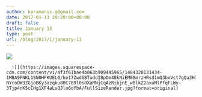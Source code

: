 ```yaml
---
author: karamanis.g@gmail.com
date: 2017-01-13 20:20:00+00:00
draft: false
title: January 13
type: post
url: /blog/2017/1/january-13
---
```


![](https://images.squarespace-cdn.com/content/v1/4f3f61bae4b063b909445965/1484328093479-Q48C3VBW30BW1TJ4VS90/ke17ZwdGBToddI8pDm48kK60W-ob1oA2Fm-j4E_9NQB7gQa3H78H3Y0txjaiv_0fDoOvxcdMmMKkDsyUqMSsMWxHk725yiiHCCLfrh8O1z4YTzHvnKhyp6Da-NYroOW3ZGjoBKy3azqku80C789l0kD6Ec8Uq9YczfrzwR7e2Mh5VMMOxnTbph8FXiclivDQnof69TlCeE0rAhj6HUpXkw/FullSizeRender.jpg?format=original)

  


  
      ![](https://images.squarespace-cdn.com/content/v1/4f3f61bae4b063b909445965/1484328131434-1MBA9FNKL1SN0HFKUEL0/ke17ZwdGBToddI8pDm48kNiEM88mrzHRsd1mQ3bxVct7gQa3H78H3Y0txjaiv_0fDoOvxcdMmMKkDsyUqMSsMWxHk725yiiHCCLfrh8O1z4YTzHvnKhyp6Da-NYroOW3ZGjoBKy3azqku80C789l0s0XaMNjCqAzRibjnE_wBlkZ2axuMlPfqFLWy-3Tjp4nKScCHg1XF4aLsQJlo6oYbA/FullSizeRender.jpg?format=original)

